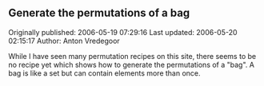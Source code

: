 ## Generate the permutations of a bag 
Originally published: 2006-05-19 07:29:16 
Last updated: 2006-05-20 02:15:17 
Author: Anton Vredegoor 
 
While I have seen many permutation recipes on this site, there seems to be no recipe yet which shows how to generate the permutations of a "bag". A bag is like a set but can contain elements more than once.